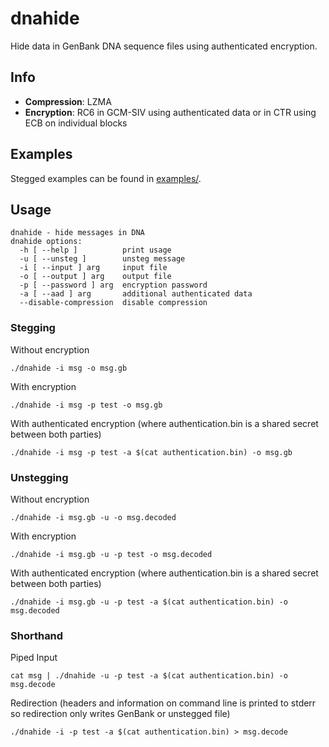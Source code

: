 # dnahide

Hide data in GenBank DNA sequence files using authenticated encryption.

## Info

* **Compression**: LZMA
* **Encryption**: RC6 in GCM-SIV using authenticated data or in CTR using ECB on individual blocks

## Examples

Stegged examples can be found in [examples/](examples/).

## Usage

```
dnahide - hide messages in DNA
dnahide options:
  -h [ --help ]          print usage
  -u [ --unsteg ]        unsteg message
  -i [ --input ] arg     input file
  -o [ --output ] arg    output file
  -p [ --password ] arg  encryption password
  -a [ --aad ] arg       additional authenticated data
  --disable-compression  disable compression
```

### Stegging

Without encryption

```
./dnahide -i msg -o msg.gb
```

With encryption
```
./dnahide -i msg -p test -o msg.gb
```

With authenticated encryption (where authentication.bin is a shared secret between both parties)
```
./dnahide -i msg -p test -a $(cat authentication.bin) -o msg.gb
```
### Unstegging

Without encryption
```
./dnahide -i msg.gb -u -o msg.decoded
```

With encryption
```
./dnahide -i msg.gb -u -p test -o msg.decoded
```

With authenticated encryption (where authentication.bin is a shared secret between both parties)
```
./dnahide -i msg.gb -u -p test -a $(cat authentication.bin) -o msg.decoded
```

### Shorthand

Piped Input
```
cat msg | ./dnahide -u -p test -a $(cat authentication.bin) -o msg.decode
```

Redirection (headers and information on command line is printed to stderr so redirection only writes GenBank or unstegged file)
```
./dnahide -i -p test -a $(cat authentication.bin) > msg.decode
```
